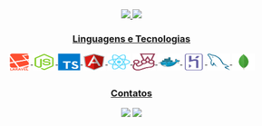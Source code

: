 <div align="center">
  <a href="https://github.com/williamsimionatto">
  <img height="180em" src="https://github-readme-stats.vercel.app/api?username=williamsimionatto&show_icons=true&theme=chartreuse-dark&include_all_commits=true&count_private=true"/>

  <img height="180em" src="https://github-readme-stats.vercel.app/api/top-langs/?username=williamsimionatto&layout=compact&langs_count=10&theme=chartreuse-dark&count_private=true"/>
</div>
 
  <div align="center">
  <h3> Linguagens e Tecnologias</h3>
  <img align="center" alt="Laravel" height="30" width="40" src="https://raw.githubusercontent.com/devicons/devicon/master/icons/laravel/laravel-plain-wordmark.svg">
  <img align="center" alt="NODEJS" height="30" width="40" src="https://raw.githubusercontent.com/devicons/devicon/master/icons/nodejs/nodejs-original.svg">
   <img align="center" alt="Typescript" height="30" width="40" src="https://raw.githubusercontent.com/devicons/devicon/master/icons/typescript/typescript-original.svg">
    <img align="center" alt="Angular" height="30" width="40" src="https://raw.githubusercontent.com/devicons/devicon/master/icons/angularjs/angularjs-original.svg">
  <img align="center" alt="Reactjs" height="30" width="40" src="https://raw.githubusercontent.com/devicons/devicon/master/icons/react/react-original.svg">
   <img align="center" alt="Jest" height="30" width="40" src="https://raw.githubusercontent.com/devicons/devicon/master/icons/jest/jest-plain.svg">
    <img align="center" alt="Docker" height="30" width="40" src="https://raw.githubusercontent.com/devicons/devicon/master/icons/docker/docker-original.svg">
  <img align="center" alt="Heroku" height="30" width="40" src="https://raw.githubusercontent.com/devicons/devicon/master/icons/heroku/heroku-original.svg">
   <img align="center" alt="MySQL" height="30" width="40" src="https://raw.githubusercontent.com/devicons/devicon/master/icons/mysql/mysql-original.svg">
  <img align="center" alt="MongoDB" height="30" width="40" src="https://raw.githubusercontent.com/devicons/devicon/master/icons/mongodb/mongodb-original.svg">
 
  ##

<h3> Contatos</h3>
 <div>   
   <a href="https://www.linkedin.com/in/william-simionatto-nepomuceno-48668a155/" target="_blank">
    <img src="https://img.shields.io/badge/-LinkedIn-%230077B5?style=for-the-badge&logo=linkedin&logoColor=white" target="_blank"></a>           
   
   <a href = "mailto:william.sn0226@gmail.com">
     <img src="https://img.shields.io/badge/-Gmail-%23333?style=for-the-badge&logo=gmail&logoColor=white" target="_blank"></a>
  <br>
 </div>
  </div>
